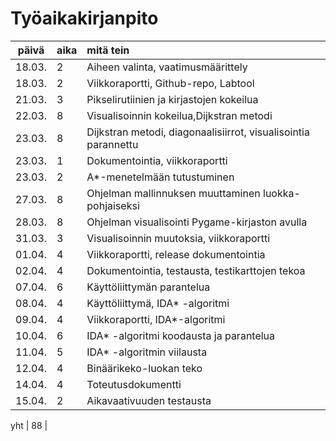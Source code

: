 # Työaikakirjanpito

| päivä | aika | mitä tein  |
| :----:|:-----| :-----|
| 18.03. | 2    | Aiheen valinta, vaatimusmäärittely|
| 18.03. | 2    | Viikkoraportti, Github-repo, Labtool|
| 21.03. | 3    | Pikselirutiinien ja kirjastojen kokeilua|
| 22.03. | 8    | Visualisoinnin kokeilua,Dijkstran metodi|
| 23.03. | 8    | Dijkstran metodi, diagonaalisiirrot, visualisointia parannettu|
| 23.03. | 1    | Dokumentointia, viikkoraportti|
| 23.03. | 2    | A*-menetelmään tutustuminen|
| 27.03. | 8    | Ohjelman mallinnuksen muuttaminen luokka-pohjaiseksi|
| 28.03. | 8    | Ohjelman visualisointi Pygame-kirjaston avulla |
| 31.03. | 3    | Visualisoinnin muutoksia, viikkoraportti |
| 01.04. | 4    | Viikkoraportti, release dokumentointia |
| 02.04. | 4    | Dokumentointia, testausta, testikarttojen tekoa |
| 07.04. | 6    | Käyttöliittymän parantelua |
| 08.04. | 4    | Käyttöliittymä, IDA* -algoritmi |
| 09.04. | 4    | Viikkoraportti, IDA*-algoritmi|
| 10.04. | 6    | IDA* -algoritmi koodausta ja parantelua|
| 11.04. | 5   | IDA* -algoritmin viilausta|
| 12.04. | 4    | Binäärikeko-luokan teko|
| 14.04. | 4    | Toteutusdokumentti|
| 15.04. | 2    | Aikavaativuuden testausta|

yht    | 88 | 
